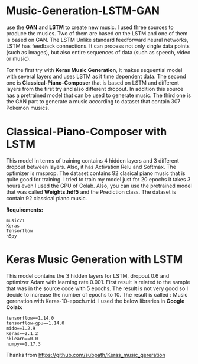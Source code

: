 # Music-Generation-LSTM-GAN

use the **GAN** and **LSTM** to create new music. I used three sources to produce the
musics. Two of them are based on the LSTM and one of them is based on GAN. The LSTM Unlike standard
feedforward neural networks, LSTM has feedback connections. It can process not only single data points (such
as images), but also entire sequences of data (such as speech, video or music). 

For the first try with **Keras
Music Generation**, it makes sequential model with several layers and uses LSTM as it time dependent data.
The second one is **Classical-Piano-Composer** that is based on LSTM and different layers from the first try
and also different dropout. In addition this source has a pretrained model that can be used to generate music.
The third one is the GAN part to generate a music according to dataset that contain 307 Pokemon musics.

# Classical-Piano-Composer with LSTM
This model in terms of training contains 4 hidden layers and 3 different dropout between layers. Also, it has
Activation Relu and Softmax. The optimizer is rmsprop. The dataset contains 92 clasical piano music that is
quite good for training.
I tried to train my model just for 20 epochs it takes 3 hours even I used
the GPU of Colab. Also, you can use the pretrained model that was called **Weights.hdf5** and the Prediction class. The
dataset is contain 92 classical piano music.

**Requirements:**
```
music21
Keras
Tensorflow
h5py
```

# Keras Music Generation with LSTM
This model contains the 3 hidden layers for LSTM, dropout 0.6 and optimizer Adam with learning rate 0.001.
First result is related to the sample that was in the source code with 5 epochs. 
The result is not very good so I decide to increase the number of epochs to 10. The result is called : Music
gerenation with Keras-10-epoch.mid.
I used the below libraries in **Google Colab:**

```
tensorflow==1.14.0
tensorflow-gpu==1.14.0
mido==1.2.9
Keras==2.1.2
sklearn==0.0
numpy==1.17.3
```
Thanks from https://github.com/subpath/Keras_music_gereration


